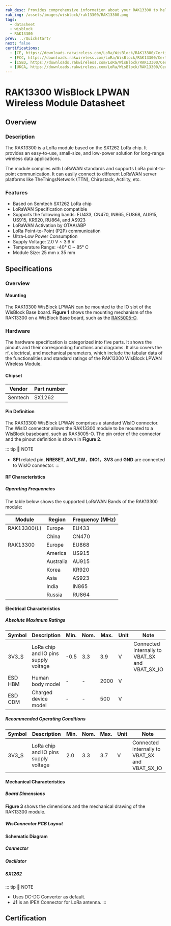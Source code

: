 ```yaml
---
rak_desc: Provides comprehensive information about your RAK13300 to help you use it. This information includes technical specifications, characteristics, and requirements, and it also discusses the device components.
rak_img: /assets/images/wisblock/rak13300/RAK13300.png
tags:
  - datasheet
  - wisblock
  - RAK13300
prev: ../Quickstart/
next: false
certifications:
  - [CE, https://downloads.rakwireless.com/LoRa/WisBlock/RAK13300/Certification/RAK13300_CE_Certification.pdf]
  - [FCC, https://downloads.rakwireless.com/LoRa/WisBlock/RAK13300/Certification/RAK13300_FCC_Certification.zip]
  - [ISED, https://downloads.rakwireless.com/LoRa/WisBlock/RAK13300/Certification/RAK13300_ISED_Certification.pdf]
  - [UKCA, https://downloads.rakwireless.com/LoRa/WisBlock/RAK13300/Certification/RAK13300_UKCA_Certification.pdf]
---
```


# RAK13300 WisBlock LPWAN Wireless Module Datasheet

## Overview

### Description

The RAK13300 is a LoRa module based on the SX1262 LoRa chip. It provides an easy-to-use, small-size, and low-power solution for long-range wireless data applications.

The module complies with LoRaWAN standards and supports LoRa point-to-point communication. It can easily connect to different LoRaWAN server platforms like TheThingsNetwork (TTN), Chirpstack, Actility, etc.


### Features

- Based on Semtech SX1262 LoRa chip
- LoRaWAN Specification compatible
- Supports the following bands: EU433, CN470, IN865, EU868, AU915, US915, KR920, RU864, and AS923
- LoRaWAN Activation by OTAA/ABP
- LoRa Point-to-Point (P2P) communication
- Ultra-Low Power Consumption
- Supply Voltage: 2.0&nbsp;V ~ 3.6&nbsp;V
- Temperature Range: -40°&nbsp;C ~ 85°&nbsp;C
- Module Size: 25&nbsp;mm x 35&nbsp;mm

## Specifications

### Overview

#### Mounting

The RAK13300 WisBlock LPWAN can be mounted to the IO slot of the WisBlock Base board. **Figure 1** shows the mounting mechanism of the RAK13300 on a WisBlock Base board, such as the [RAK5005-O](https://store.rakwireless.com/products/rak5005-o-base-board).

<rk-img
  src="/assets/images/wisblock/rak13300/datasheet/mounting.png"
  width="60%"
  caption="RAK13300 WisBlock LPWAN Mounting"
/>

### Hardware

The hardware specification is categorized into five parts. It shows the pinouts and their corresponding functions and diagrams. It also covers the rf, electrical, and mechanical parameters, which include the tabular data of the functionalities and standard ratings of the RAK13300 WisBlock LPWAN Wireless Module.

#### Chipset
| Vendor   | Part number |
| -------- | ----------- |
| Semtech  | SX1262      |

#### Pin Definition

The RAK13300 WisBlock LPWAN comprises a standard WisIO connector. The WisIO connector allows the RAK13300 module to be mounted to a WisBlock baseboard, such as RAK5005-O. The pin order of the connector and the pinout definition is shown in **Figure 2**.

::: tip 📝 NOTE
- **SPI** related pin, **NRESET**, **ANT_SW**，**DIO1**，**3V3** and **GND** are connected to WisIO connector.
:::

 <rk-img
  src="/assets/images/wisblock/rak13300/datasheet/RAK13300_Pinouts.svg"
  width="80%"
  caption="RAK13300 WisBlock LPWAN Pinout"
/>


#### RF Characteristics
##### Operating Frequencies

The table below shows the supported LoRaWAN Bands of the RAK13300 module:

| Module      | Region    | Frequency (MHz) |
| ----------- | --------- | --------------- |
| RAK13300(L) | Europe    | EU433           |
|             | China     | CN470           |
| RAK13300    | Europe    | EU868           |
|             | America   | US915           |
|             | Australia | AU915           |
|             | Korea     | KR920           |
|             | Asia      | AS923           |
|             | India     | IN865           |
|             | Russia    | RU864           |

#### Electrical Characteristics

##### Absolute Maximum Ratings

| **Symbol** | **Description**                      | **Min.** | **Nom.** | **Max.** | **Unit** | **Note** |
| ---------- | ------------------------------------ | -------- | -------- | -------- | -------- | -------- |
| 3V3_S      | LoRa chip and IO pins supply voltage | -0.5     | 3.3      | 3.9      | V        | Connected internally to VBAT_SX and VBAT_SX_IO |
| ESD HBM    | Human body model                     | -        | -        | 2000     | V        |          |
| ESD  CDM   | Charged device model                 | -        | -        | 500      | V        |          |

##### Recommended Operating Conditions

| **Symbol** | **Description**                       | **Min.** | **Nom.** | **Max.** | **Unit** | **Note** |
| ---------- | ------------------------------------- | -------- | -------- | -------- | -------- | -------- |
| 3V3_S      | LoRa chip and IO pins supply voltage  | 2.0      | 3.3      | 3.7      | V        |Connected internally to VBAT_SX and VBAT_SX_IO |

#### Mechanical Characteristics

##### Board Dimensions

**Figure 3** shows the dimensions and the mechanical drawing of the RAK13300 module.

 <rk-img
  src="/assets/images/wisblock/rak13300/datasheet/mechanical-drawing.png"
  width="70%"
  caption="RAK13300 WisBlock LPWAN Dimensions"
/>


##### WisConnector PCB Layout

<rk-img
  src="/assets/images/wisblock/rak13300/datasheet/pcb-layout.png"
  width="100%"
  caption="WisConnector PCB Footprint and Recommendations"
/>


#### Schematic Diagram

##### Connector

<rk-img
  src="/assets/images/wisblock/rak13300/datasheet/pinout.png"
  width="60%"
  caption="RAK13300 Module WisConnector"
/>


##### Oscillator

<rk-img
  src="/assets/images/wisblock/rak13300/datasheet/oscillator.png"
  width="60%"
  caption="RAK13300 Oscillator"
/>

##### SX1262

<rk-img
  src="/assets/images/wisblock/rak13300/datasheet/sx162.png"
  width="100%"
  caption="RAK13300 Module WisConnector"
/>

::: tip 📝 NOTE
- Uses DC-DC Converter as default.
- **J1** is an IPEX Connector for LoRa antenna.
:::


## Certification

<rk-certifications :params="$page.frontmatter.certifications" />